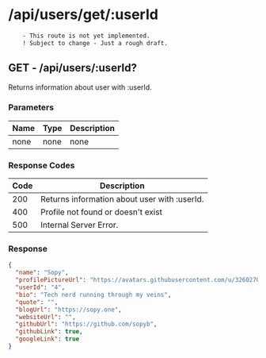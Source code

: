 # /api/users/get/:userId

```diff
    - This route is not yet implemented.
    ! Subject to change - Just a rough draft.
```

## GET - /api/users/:userId?

Returns information about user with :userId.

### Parameters

| Name | Type | Description |
|------|------|-------------|
| none | none | none        |

### Response Codes

| Code | Description                                  |
|------|----------------------------------------------|
| 200  | Returns information about user with :userId. |
| 400  | Profile not found or doesn't exist           |
| 500  | Internal Server Error.                       |

### Response

```json
{
  "name": "Sopy",
  "profilePictureUrl": "https://avatars.githubusercontent.com/u/32602702?v=4",
  "userId": "4",
  "bio": "Tech nerd running through my veins",
  "quote": "",
  "blogUrl": "https://sopy.one",
  "websiteUrl": "",
  "githubUrl": "https://github.com/sopyb",
  "githubLink": true,
  "googleLink": true
}
```